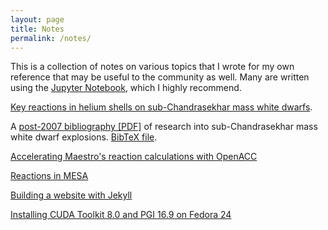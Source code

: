 ```yaml
---
layout: page
title: Notes
permalink: /notes/
---
```


This is a collection of notes on various topics that I wrote for my own
reference that may be useful to the community as well.  Many are written using
the [Jupyter Notebook](http://jupyter.org/), which I highly recommend.

[Key reactions in helium shells on sub-Chandrasekhar mass white dwarfs](http://nbviewer.jupyter.org/url/amjacobs.net/assets/NBs/RxnNotes.ipynb).

A [post-2007 bibliography [PDF]](/assets/scbib.pdf) of research into sub-Chandrasekhar mass white dwarf explosions. [BibTeX file](/assets/scbib.bib). 

[Accelerating Maestro's reaction calculations with OpenACC](http://nbviewer.jupyter.org/url/amjacobs.net/assets/NBs/OpenACCNetOverview.ipynb)

[Reactions in MESA](http://nbviewer.jupyter.org/url/amjacobs.net/assets/NBs/RxnsInMesa.ipynb)

[Building a website with Jekyll](website)

[Installing CUDA Toolkit 8.0 and PGI 16.9 on Fedora 24](http://nbviewer.jupyter.org/url/amjacobs.net/assets/NBs/OpenACCEnvironmentInstallNotes.ipynb)



